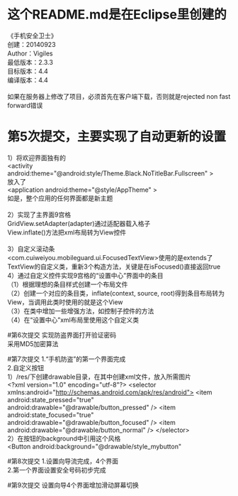# 这个README.md是在Eclipse里创建的<br/>
《手机安全卫士》<br/>
创建：20140923<br/>
Author：Vigiles<br/>
最低版本：2.3.3 <br/>
目标版本：4.4 <br/>
编译版本：4.4 <br/><br/>
如果在服务器上修改了项目，必须首先在客户端下载，否则就是rejected non fast forward错误

# 第5次提交，主要实现了自动更新的设置<br/>
1）将欢迎界面独有的<br/>
\<activity android:theme="@android:style/Theme.Black.NoTitleBar.Fullscreen" \><br/>
放入了<br/>
\<application android:theme="@style/AppTheme" \><br/>
如是，整个应用的任何界面都是新主题<br/><br/>
2）实现了主界面9宫格<br/>
GridView.setAdapter(adapter)通过适配器载入格子<br/>
View.inflate()方法把xml布局转为View控件<br/><br/>
3）自定义滚动条<br/>
\<com.cuiweiyou.mobileguard.ui.FocusedTextView\>使用的是extends了TextView的自定义类，重新3个构造方法，关键是在isFocused()直接返回true<br/>
4）通过自定义控件实现9宫格的“设置中心”界面中的条目<br/>
（1）根据理想的条目样式创建一个布局文件<br/>
（2）创建一个对应的条目类，inflate(context, source, root)得到条目布局转为View，当调用此类时使用的就是这个View<br/>
（3）在类中增加一些增强方法，如控制子控件的方法<br/>
（4）在“设置中心”xml布局里使用这个自定义类<br/>

#第6次提交
实现防盗界面打开验证密码<br/>
采用MD5加密算法

#第7次提交
1.“手机防盗”的第一个界面完成<br/>
2.自定义按钮<br/>
1）/res/下创建drawable目录，在其中创建xml文件，放入所需图片<br/>
\<?xml version="1.0" encoding="utf-8"?>
\<selector xmlns:android="http://schemas.android.com/apk/res/android">
    \<item android:state_pressed="true"
          android:drawable="@drawable/button_pressed" /> <!-- 按下 -->
    \<item android:state_focused="true"
          android:drawable="@drawable/button_focused" /> <!-- 焦点 -->
    \<item android:drawable="@drawable/button_normal" /> <!-- 默认 -->
\</selector><br/>
2）在按钮的background中引用这个风格<br/>
\<Button android:background="@drawable/style_mybutton" <br/>

#第8次提交
1.设置向导流完成，4个界面<br/>
2.第一个界面设置安全号码初步完成<br/>

#第9次提交
设置向导4个界面增加滑动屏幕切换<br/>